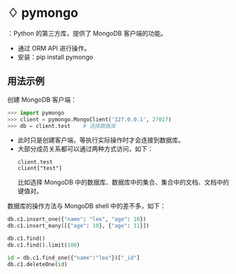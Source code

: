 # ♢ pymongo

：Python 的第三方库，提供了 MongoDB 客户端的功能。
- 通过 ORM API 进行操作。
- 安装：pip install pymongo

## 用法示例

创建 MongoDB 客户端：
```py
>>> import pymongo
>>> client = pymongo.MongoClient('127.0.0.1', 27017)
>>> db = client.test    # 选择数据库
```
- 此时只是创建客户端，等执行实际操作时才会连接到数据库。
- 大部分成员关系都可以通过两种方式访问，如下：
    ```
    client.test
    client["test"]
    ```
    比如选择 MongoDB 中的数据库、数据库中的集合、集合中的文档、文档中的键值对。

数据库的操作方法与 MongoDB shell 中的差不多，如下：
```py
db.c1.insert_one({"name": "leo", "age": 10})
db.c1.insert_many([{"age": 10}, {"age": 11}])

db.c1.find()
db.c1.find().limit(100)

id = db.c1.find_one({"name":"leo"})["_id"]
db.c1.deleteOne(id)
```
